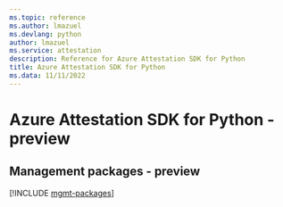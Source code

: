 ```yaml
---
ms.topic: reference
ms.author: lmazuel
ms.devlang: python
author: lmazuel
ms.service: attestation
description: Reference for Azure Attestation SDK for Python
title: Azure Attestation SDK for Python
ms.data: 11/11/2022
---
```

# Azure Attestation SDK for Python - preview

## Management packages - preview
[!INCLUDE [mgmt-packages](attestation-mgmt-index.md)]